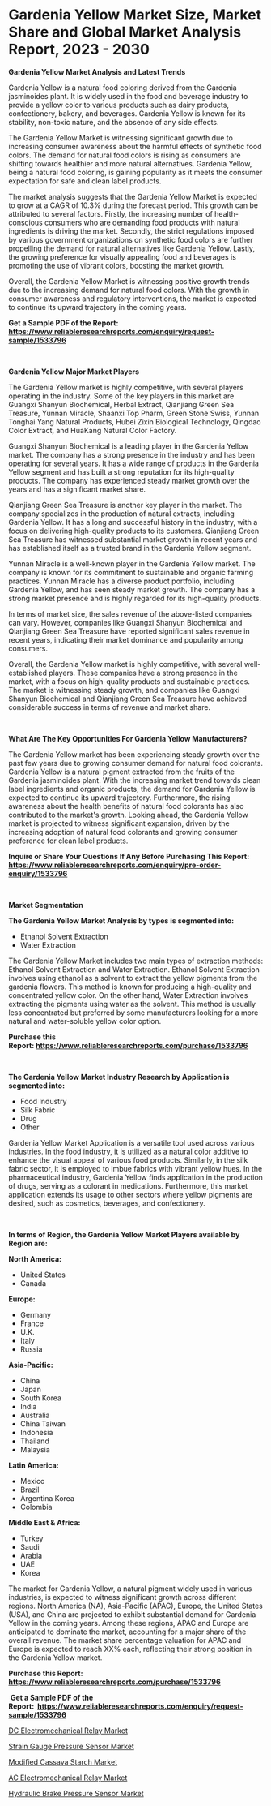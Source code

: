 <p><h1>Gardenia Yellow Market Size, Market Share and Global Market Analysis Report, 2023 - 2030</h1></p><p><strong>Gardenia Yellow Market Analysis and Latest Trends</strong></p>
<p><p>Gardenia Yellow is a natural food coloring derived from the Gardenia jasminoides plant. It is widely used in the food and beverage industry to provide a yellow color to various products such as dairy products, confectionery, bakery, and beverages. Gardenia Yellow is known for its stability, non-toxic nature, and the absence of any side effects.</p><p>The Gardenia Yellow Market is witnessing significant growth due to increasing consumer awareness about the harmful effects of synthetic food colors. The demand for natural food colors is rising as consumers are shifting towards healthier and more natural alternatives. Gardenia Yellow, being a natural food coloring, is gaining popularity as it meets the consumer expectation for safe and clean label products.</p><p>The market analysis suggests that the Gardenia Yellow Market is expected to grow at a CAGR of 10.3% during the forecast period. This growth can be attributed to several factors. Firstly, the increasing number of health-conscious consumers who are demanding food products with natural ingredients is driving the market. Secondly, the strict regulations imposed by various government organizations on synthetic food colors are further propelling the demand for natural alternatives like Gardenia Yellow. Lastly, the growing preference for visually appealing food and beverages is promoting the use of vibrant colors, boosting the market growth.</p><p>Overall, the Gardenia Yellow Market is witnessing positive growth trends due to the increasing demand for natural food colors. With the growth in consumer awareness and regulatory interventions, the market is expected to continue its upward trajectory in the coming years.</p></p>
<p><strong>Get a Sample PDF of the Report:&nbsp; <a href="https://www.reliableresearchreports.com/enquiry/request-sample/1533796">https://www.reliableresearchreports.com/enquiry/request-sample/1533796</a></strong></p>
<p>&nbsp;</p>
<p><strong>Gardenia Yellow Major Market Players</strong></p>
<p><p>The Gardenia Yellow market is highly competitive, with several players operating in the industry. Some of the key players in this market are Guangxi Shanyun Biochemical, Herbal Extract, Qianjiang Green Sea Treasure, Yunnan Miracle, Shaanxi Top Pharm, Green Stone Swiss, Yunnan Tonghai Yang Natural Products, Hubei Zixin Biological Technology, Qingdao Color Extract, and HuaKang Natural Color Factory.</p><p>Guangxi Shanyun Biochemical is a leading player in the Gardenia Yellow market. The company has a strong presence in the industry and has been operating for several years. It has a wide range of products in the Gardenia Yellow segment and has built a strong reputation for its high-quality products. The company has experienced steady market growth over the years and has a significant market share.</p><p>Qianjiang Green Sea Treasure is another key player in the market. The company specializes in the production of natural extracts, including Gardenia Yellow. It has a long and successful history in the industry, with a focus on delivering high-quality products to its customers. Qianjiang Green Sea Treasure has witnessed substantial market growth in recent years and has established itself as a trusted brand in the Gardenia Yellow segment.</p><p>Yunnan Miracle is a well-known player in the Gardenia Yellow market. The company is known for its commitment to sustainable and organic farming practices. Yunnan Miracle has a diverse product portfolio, including Gardenia Yellow, and has seen steady market growth. The company has a strong market presence and is highly regarded for its high-quality products.</p><p>In terms of market size, the sales revenue of the above-listed companies can vary. However, companies like Guangxi Shanyun Biochemical and Qianjiang Green Sea Treasure have reported significant sales revenue in recent years, indicating their market dominance and popularity among consumers.</p><p>Overall, the Gardenia Yellow market is highly competitive, with several well-established players. These companies have a strong presence in the market, with a focus on high-quality products and sustainable practices. The market is witnessing steady growth, and companies like Guangxi Shanyun Biochemical and Qianjiang Green Sea Treasure have achieved considerable success in terms of revenue and market share.</p></p>
<p>&nbsp;</p>
<p><strong>What Are The Key Opportunities For Gardenia Yellow Manufacturers?</strong></p>
<p><p>The Gardenia Yellow market has been experiencing steady growth over the past few years due to growing consumer demand for natural food colorants. Gardenia Yellow is a natural pigment extracted from the fruits of the Gardenia jasminoides plant. With the increasing market trend towards clean label ingredients and organic products, the demand for Gardenia Yellow is expected to continue its upward trajectory. Furthermore, the rising awareness about the health benefits of natural food colorants has also contributed to the market's growth. Looking ahead, the Gardenia Yellow market is projected to witness significant expansion, driven by the increasing adoption of natural food colorants and growing consumer preference for clean label products.</p></p>
<p><strong>Inquire or Share Your Questions If Any Before Purchasing This Report: <a href="https://www.reliableresearchreports.com/enquiry/pre-order-enquiry/1533796">https://www.reliableresearchreports.com/enquiry/pre-order-enquiry/1533796</a></strong></p>
<p>&nbsp;</p>
<p><strong>Market Segmentation</strong></p>
<p><strong>The Gardenia Yellow Market Analysis by types is segmented into:</strong></p>
<p><ul><li>Ethanol Solvent Extraction</li><li>Water Extraction</li></ul></p>
<p><p>The Gardenia Yellow Market includes two main types of extraction methods: Ethanol Solvent Extraction and Water Extraction. Ethanol Solvent Extraction involves using ethanol as a solvent to extract the yellow pigments from the gardenia flowers. This method is known for producing a high-quality and concentrated yellow color. On the other hand, Water Extraction involves extracting the pigments using water as the solvent. This method is usually less concentrated but preferred by some manufacturers looking for a more natural and water-soluble yellow color option.</p></p>
<p><strong>Purchase this Report:&nbsp;<a href="https://www.reliableresearchreports.com/purchase/1533796">https://www.reliableresearchreports.com/purchase/1533796</a></strong></p>
<p>&nbsp;</p>
<p><strong>The Gardenia Yellow Market Industry Research by Application is segmented into:</strong></p>
<p><ul><li>Food Industry</li><li>Silk Fabric</li><li>Drug</li><li>Other</li></ul></p>
<p><p>Gardenia Yellow Market Application is a versatile tool used across various industries. In the food industry, it is utilized as a natural color additive to enhance the visual appeal of various food products. Similarly, in the silk fabric sector, it is employed to imbue fabrics with vibrant yellow hues. In the pharmaceutical industry, Gardenia Yellow finds application in the production of drugs, serving as a colorant in medications. Furthermore, this market application extends its usage to other sectors where yellow pigments are desired, such as cosmetics, beverages, and confectionery.</p></p>
<p>&nbsp;</p>
<p><strong>In terms of Region, the Gardenia Yellow Market Players available by Region are:</strong></p>
<p>
    <p> <strong> North America: </strong>
        <ul>
            <li>United States</li>
            <li>Canada</li>
        </ul>
        </p> 
    <p> <strong> Europe: </strong>
        <ul>
            <li>Germany</li>
            <li>France</li>
            <li>U.K.</li>
            <li>Italy</li>
            <li>Russia</li>
        </ul>
        </p> 
    <p> <strong> Asia-Pacific: </strong>
        <ul>
            <li>China</li>
            <li>Japan</li>
            <li>South Korea</li>
            <li>India</li>
            <li>Australia</li>
            <li>China Taiwan</li>
            <li>Indonesia</li>
            <li>Thailand</li>
            <li>Malaysia</li>
        </ul>
        </p> 
    <p> <strong> Latin America: </strong>
        <ul>
            <li>Mexico</li>
            <li>Brazil</li>
            <li>Argentina Korea</li>
            <li>Colombia</li>
        </ul>
        </p> 
    <p> <strong> Middle East & Africa: </strong>
        <ul>
            <li>Turkey</li>
            <li>Saudi</li>
            <li>Arabia</li>
            <li>UAE</li>
            <li>Korea</li>
        </ul>
    </p>
    </p>
<p><p>The market for Gardenia Yellow, a natural pigment widely used in various industries, is expected to witness significant growth across different regions. North America (NA), Asia-Pacific (APAC), Europe, the United States (USA), and China are projected to exhibit substantial demand for Gardenia Yellow in the coming years. Among these regions, APAC and Europe are anticipated to dominate the market, accounting for a major share of the overall revenue. The market share percentage valuation for APAC and Europe is expected to reach XX% each, reflecting their strong position in the Gardenia Yellow market.</p></p>
<p><strong>Purchase this Report: <a href="https://www.reliableresearchreports.com/purchase/1533796">https://www.reliableresearchreports.com/purchase/1533796</a></strong></p>
<p>&nbsp;<strong>Get a Sample PDF of the Report:&nbsp;&nbsp;<a href="https://www.reliableresearchreports.com/enquiry/request-sample/1533796">https://www.reliableresearchreports.com/enquiry/request-sample/1533796</a></strong></p>
<p><strong></strong></p>
<p><p><a href="https://medium.com/@reportmines/dc-electromechanical-relay-market-share-evolution-and-market-growth-trends-2023-2030-56de739c66b5">DC Electromechanical Relay Market</a></p><p><a href="https://medium.com/@humanhydrohq/strain-gauge-pressure-sensor-market-comprehensive-assessment-by-type-application-and-geography-cf398574279b">Strain Gauge Pressure Sensor Market</a></p><p><a href="https://medium.com/@yvettelesch/modified-cassava-starch-market-analysis-its-cagr-market-segmentation-and-global-industry-overview-52c6a49a9569">Modified Cassava Starch Market</a></p><p><a href="https://medium.com/@viksingh034/ac-electromechanical-relay-market-report-reveals-the-latest-trends-and-growth-opportunities-of-this-b8ab6d1a8c1c">AC Electromechanical Relay Market</a></p><p><a href="https://medium.com/@the.strong.zer0/hydraulic-brake-pressure-sensor-market-the-key-to-successful-business-strategy-forecast-till-2030-4c222d4453ce">Hydraulic Brake Pressure Sensor Market</a></p></p>
